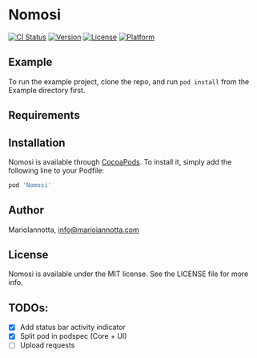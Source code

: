 # Nomosi

[![CI Status](https://img.shields.io/travis/MarioIannotta/Nomosi.svg?style=flat)](https://travis-ci.org/MarioIannotta/Nomosi)
[![Version](https://img.shields.io/cocoapods/v/Nomosi.svg?style=flat)](https://cocoapods.org/pods/Nomosi)
[![License](https://img.shields.io/cocoapods/l/Nomosi.svg?style=flat)](https://cocoapods.org/pods/Nomosi)
[![Platform](https://img.shields.io/cocoapods/p/Nomosi.svg?style=flat)](https://cocoapods.org/pods/Nomosi)

## Example

To run the example project, clone the repo, and run `pod install` from the Example directory first.

## Requirements

## Installation

Nomosi is available through [CocoaPods](https://cocoapods.org). To install
it, simply add the following line to your Podfile:

```ruby
pod 'Nomosi'
```

## Author

MarioIannotta, info@marioiannotta.com

## License

Nomosi is available under the MIT license. See the LICENSE file for more info.

## TODOs:

* [x] Add status bar activity indicator
* [x] Split pod in podspec (Core + UI)
* [ ] Upload requests
